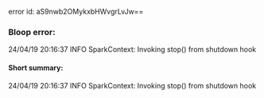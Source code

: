 error id: aS9nwb2OMykxbHWvgrLvJw==
### Bloop error:

24/04/19 20:16:37 INFO SparkContext: Invoking stop() from shutdown hook
#### Short summary: 

24/04/19 20:16:37 INFO SparkContext: Invoking stop() from shutdown hook